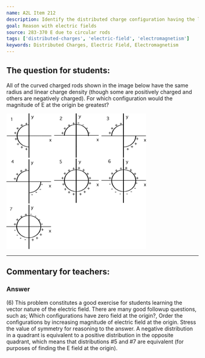 ```yaml
---
name: A2L Item 212
description: Identify the distributed charge configuration having the larges electric field at the origin.
goal: Reason with electric fields
source: 283-370 E due to circular rods
tags: ['distributed-charges', 'electric-field', 'electromagnetism']
keywords: Distributed Charges, Electric Field, Electromagnetism
---
```


## The question for students:

All of the curved charged rods shown in the image below have the same
radius and linear charge density (though some are positively charged and
others are negatively charged).  For which configuration would the
magnitude of E at the origin be greatest?

![Item212_fig1.gif](../images/Item212_fig1.gif)

<hr/>

## Commentary for teachers:

### Answer

(6) This problem constitutes a good exercise for students learning the
vector nature of the electric field. There are many good followup
questions, such as; Which configurations have zero field at the origin?,
Order the configurations by increasing magnitude of electric field at
the origin. Stress the value of symmetry for reasoning to the answer. A
negative distribution in a quadrant is equivalent to a positive
distribution in the opposite quadrant, which means that distributions #5
and #7 are equivalent (for purposes of finding the E field at the
origin). 
